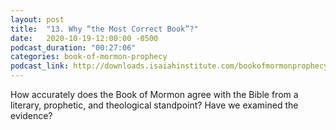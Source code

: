 ```yaml
---
layout: post
title:  "13. Why “the Most Correct Book”?"
date:   2020-10-19-12:00:00 -0500
podcast_duration: "00:27:06"
categories: book-of-mormon-prophecy
podcast_link: http://downloads.isaiahinstitute.com/bookofmormonprophecypodcast/Episode_13_v1.mp3
---
```

How accurately does the Book of Mormon agree with the Bible from a literary, prophetic, and theological standpoint? Have we examined the evidence?
